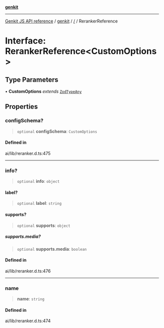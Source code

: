[**genkit**](../README.md)

***

[Genkit JS API reference](../../README.md) / [genkit](../README.md) / [/](../README.md) / RerankerReference

# Interface: RerankerReference\<CustomOptions\>

## Type Parameters

• **CustomOptions** *extends* [`ZodTypeAny`](../namespaces/z/type-aliases/ZodTypeAny.md)

## Properties

### configSchema?

> `optional` **configSchema**: `CustomOptions`

#### Defined in

ai/lib/reranker.d.ts:475

***

### info?

> `optional` **info**: `object`

#### label?

> `optional` **label**: `string`

#### supports?

> `optional` **supports**: `object`

##### supports.media?

> `optional` **supports.media**: `boolean`

#### Defined in

ai/lib/reranker.d.ts:476

***

### name

> **name**: `string`

#### Defined in

ai/lib/reranker.d.ts:474
